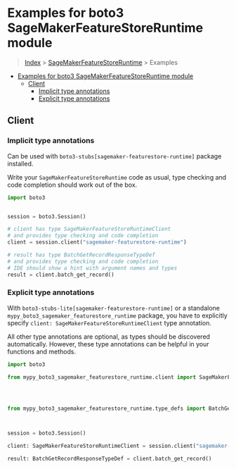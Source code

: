 <a id="examples-for-boto3-sagemakerfeaturestoreruntime-module"></a>

# Examples for boto3 SageMakerFeatureStoreRuntime module

> [Index](../README.md) > [SageMakerFeatureStoreRuntime](./README.md) >
> Examples

- [Examples for boto3 SageMakerFeatureStoreRuntime module](#examples-for-boto3-sagemakerfeaturestoreruntime-module)
  - [Client](#client)
    - [Implicit type annotations](#implicit-type-annotations)
    - [Explicit type annotations](#explicit-type-annotations)

<a id="client"></a>

## Client

<a id="implicit-type-annotations"></a>

### Implicit type annotations

Can be used with `boto3-stubs[sagemaker-featurestore-runtime]` package
installed.

Write your `SageMakerFeatureStoreRuntime` code as usual, type checking and code
completion should work out of the box.

```python
import boto3


session = boto3.Session()

# client has type SageMakerFeatureStoreRuntimeClient
# and provides type checking and code completion
client = session.client("sagemaker-featurestore-runtime")

# result has type BatchGetRecordResponseTypeDef
# and provides type checking and code completion
# IDE should show a hint with argument names and types
result = client.batch_get_record()
```

<a id="explicit-type-annotations"></a>

### Explicit type annotations

With `boto3-stubs-lite[sagemaker-featurestore-runtime]` or a standalone
`mypy_boto3_sagemaker_featurestore_runtime` package, you have to explicitly
specify `client: SageMakerFeatureStoreRuntimeClient` type annotation.

All other type annotations are optional, as types should be discovered
automatically. However, these type annotations can be helpful in your functions
and methods.

```python
import boto3

from mypy_boto3_sagemaker_featurestore_runtime.client import SageMakerFeatureStoreRuntimeClient




from mypy_boto3_sagemaker_featurestore_runtime.type_defs import BatchGetRecordResponseTypeDef



session = boto3.Session()

client: SageMakerFeatureStoreRuntimeClient = session.client("sagemaker-featurestore-runtime")

result: BatchGetRecordResponseTypeDef = client.batch_get_record()
```
